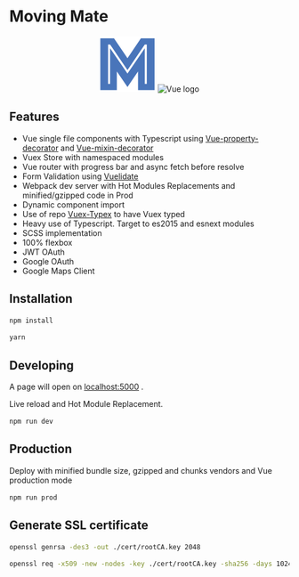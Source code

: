 # Moving Mate

<p align="center">
<img width="100" src="./src/assets/images/logo_M.svg" alt="Moving Mate logo">
<img width="100" src="https://vuejs.org/images/logo.png" alt="Vue logo">

</p>

## Features

- Vue single file components with Typescript using [Vue-property-decorator](https://github.com/kaorun343/vue-property-decorator) and [Vue-mixin-decorator](https://github.com/justrhysism/vue-mixin-decorator)
- Vuex Store with namespaced modules
- Vue router with progress bar and async fetch before resolve
- Form Validation using [Vuelidate](https://github.com/monterail/vuelidate)
- Webpack dev server with Hot Modules Replacements and minified/gzipped code in Prod
- Dynamic component import
- Use of repo [Vuex-Typex](https://github.com/mrcrowl/vuex-typex) to have Vuex typed
- Heavy use of Typescript. Target to es2015 and esnext modules
- SCSS implementation
- 100% flexbox
- JWT OAuth
- Google OAuth
- Google Maps Client

## Installation

```bash
npm install
```

```bash
yarn
```

## Developing

A page will open on [localhost:5000](http://localhost:5000) .

Live reload and Hot Module Replacement.

```bash
npm run dev
```

## Production

Deploy with minified bundle size, gzipped and chunks vendors and Vue production mode

```bash
npm run prod

```

## Generate SSL certificate

```bash
openssl genrsa -des3 -out ./cert/rootCA.key 2048
```

```bash
openssl req -x509 -new -nodes -key ./cert/rootCA.key -sha256 -days 1024 -out ./cert/rootCA.pem
```